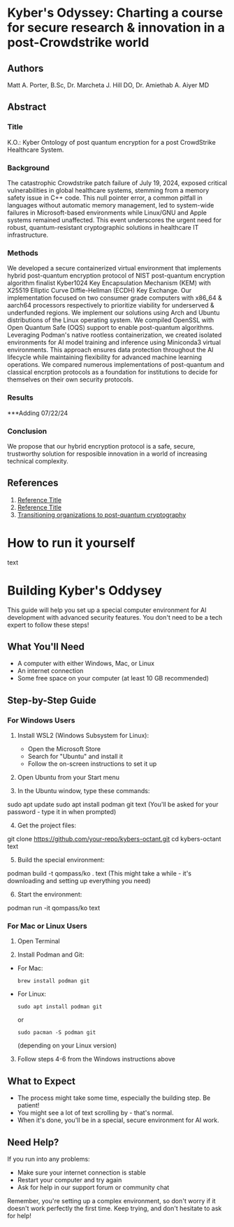 # Kyber's Odyssey: Charting a course for secure research & innovation in a post-Crowdstrike world
## Authors

Matt A. Porter, B.Sc, Dr. Marcheta J. Hill DO, Dr. Amiethab A. Aiyer MD

## Abstract

### Title
K.O.: Kyber Ontology of post quantum encryption for a post CrowdStrike Healthcare System.

### Background
The catastrophic Crowdstrike patch failure of July 19, 2024, exposed critical vulnerabilities in global healthcare systems, stemming from a memory safety issue in C++ code. This null pointer error, a common pitfall in languages without automatic memory management, led to system-wide failures in Microsoft-based environments while Linux/GNU and Apple systems remained unaffected. This event underscores the urgent need for robust, quantum-resistant cryptographic solutions in healthcare IT infrastructure.
### Methods
We developed a secure containerized virtual environment that implements hybrid post-quantum encryption protocol of NIST post-quantum encryption algorithm finalist Kyber1024 Key Encapsulation Mechanism (KEM) with X25519 Elliptic Curve Diffie-Hellman (ECDH) Key Exchange. Our implementation focused on two consumer grade computers  with x86_64 & aarch64 processors respectively to prioritize viability for underserved & underfunded regions. We implement our solutions using Arch and Ubuntu distributions of the Linux operating system. We compiled OpenSSL with Open Quantum Safe (OQS) support to enable post-quantum algorithms. Leveraging Podman's native rootless containerization, we created isolated environments for AI model training and inference using Miniconda3 virtual environments. This approach ensures data protection throughout the AI lifecycle while maintaining flexibility for advanced machine learning operations. We compared numerous implementations of post-quantum and classical encrption protocols as a foundation for institutions to decide for themselves on their own security protocols. 

### Results
***Adding 07/22/24

### Conclusion
We propose that our hybrid encryption protocol is a safe, secure, trustworthy solution for resposible innovation in a world of increasing technical complexity.

## References

1. [Reference Title](https://pubmed.ncbi.nlm.nih.gov/38660167/)
2. [Reference Title](https://pubmed.ncbi.nlm.nih.gov/38826742/)
3. [Transitioning organizations to post-quantum cryptography](https://pubmed.ncbi.nlm.nih.gov/35546191/)


# How to run it yourself
text
# Building Kyber's Oddysey

This guide will help you set up a special computer environment for AI development with advanced security features. You don't need to be a tech expert to follow these steps!

## What You'll Need

- A computer with either Windows, Mac, or Linux
- An internet connection
- Some free space on your computer (at least 10 GB recommended)

## Step-by-Step Guide

### For Windows Users

1. Install WSL2 (Windows Subsystem for Linux):
   - Open the Microsoft Store
   - Search for "Ubuntu" and install it
   - Follow the on-screen instructions to set it up

2. Open Ubuntu from your Start menu

3. In the Ubuntu window, type these commands:

sudo apt update
sudo apt install podman git
text
(You'll be asked for your password - type it in when prompted)

4. Get the project files:

git clone https://github.com/your-repo/kybers-octant.git
cd kybers-octant
text

5. Build the special environment:

podman build -t qompass/ko .
text
(This might take a while - it's downloading and setting up everything you need)

6. Start the environment:

podman run -it qompass/ko
text

### For Mac or Linux Users

1. Open Terminal

2. Install Podman and Git:
- For Mac:
  ```
  brew install podman git
  ```
- For Linux:
  ```
  sudo apt install podman git
  ```
  or
  ```
  sudo pacman -S podman git
  ```
  (depending on your Linux version)

3. Follow steps 4-6 from the Windows instructions above

## What to Expect

- The process might take some time, especially the building step. Be patient!
- You might see a lot of text scrolling by - that's normal.
- When it's done, you'll be in a special, secure environment for AI work.

## Need Help?

If you run into any problems:
- Make sure your internet connection is stable
- Restart your computer and try again
- Ask for help in our support forum or community chat

Remember, you're setting up a complex environment, so don't worry if it doesn't work perfectly the first time. Keep trying, and don't hesitate to ask for help!
